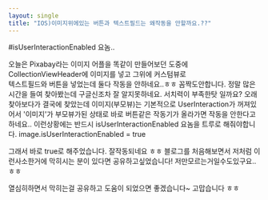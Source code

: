 ```yaml
---
layout: single 
title: "IOS)이미지위에있는 버튼과 텍스트필드는 왜작동을 안할까요.??"
---
```


#isUserInteractionEnabled 요놈..

오늘은 Pixabay라는 이미지 어플을 똑같이 만들어보던 도중에 CollectionViewHeader에 이미지를 넣고 그위에 커스텀뷰로  
텍스트필드와 버튼을 넣었는데 둘다 작동을 안하네요..ㅎㅎ 꼼짝도안합니다. 정말 많은시간을 들여 찾아봤는데 구글신조차 잘 알지못하네요.
서치력이 부족한탓 일까요? 오래찾아보다가 결국에 찾았는데 이미지(부모뷰)는 기본적으로 UserInteraction가 꺼져있어서 '이미지'가 부모뷰가된 상태로 바로 버튼같은
작동기가 올라가면 작동을 안한다고하네요.. 
이런상황에는 반드시 isUserInteractionEnabled 요놈을 트루로 해줘야합니다.
image.isUserInteractionEnabled = true

그래서 바로 true로 해주었습니다. 잘작동되네요 ㅎㅎ 블로그를 처음해보면서 저처럼 이런사소한거에 막히시는 분이 있다면 공유하고싶었습니다!
저만모르는거일수도있구요..ㅎㅎ

열심히하면서 막히는걸 공유하고 도움이 되었으면 좋겠습니다~ 고맙습니다 ㅎㅎ

 
